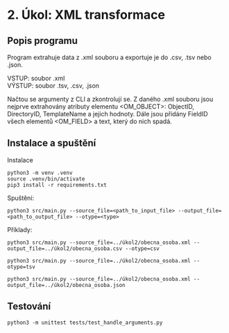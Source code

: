 # 2. Úkol: XML transformace
## Popis programu
Program extrahuje data z .xml souboru a exportuje je do .csv, .tsv nebo .json.

VSTUP: soubor .xml \
VÝSTUP: soubor .tsv, .csv, .json

Načtou se argumenty z CLI a zkontrolují se. Z daného .xml souboru jsou nejprve extrahovány atributy elementu <OM_OBJECT>: ObjectID, DirectoryID, TemplateName a jejich hodnoty. Dále jsou přidány FieldID všech elementů <OM_FIELD> a text, který do nich spadá.

## Instalace a spuštění
Instalace
```
python3 -m venv .venv
source .venv/bin/activate
pip3 install -r requirements.txt
```
Spuštění:
```
python3 src/main.py --source_file=<path_to_input_file> --output_file=<path_to_output_file> --otype=<type>
```
Příklady:
```
python3 src/main.py --source_file=../úkol2/obecnа_osoba.xml --output_file=../úkol2/obecna_osoba.csv --otype=csv
```
```
python3 src/main.py --source_file=../úkol2/obecnа_osoba.xml --otype=tsv
```
```
python3 src/main.py --source_file=../úkol2/obecnа_osoba.xml --output_file=../úkol2/obecna_osoba.json
```
## Testování
```
python3 -m unittest tests/test_handle_arguments.py
```
